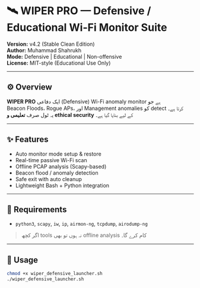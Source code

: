 # 🛰️ WIPER PRO — Defensive / Educational Wi-Fi Monitor Suite
**Version:** v4.2 (Stable Clean Edition)  
**Author:** Muhammad Shahrukh  
**Mode:** Defensive | Educational | Non-offensive  
**License:** MIT-style (Educational Use Only)

---

## ⚙️ Overview
**WIPER PRO** ایک دفاعی (Defensive) Wi-Fi anomaly monitor ہے جو  
Beacon Floods، Rogue APs، اور Management anomalies کو detect کرتا ہے۔  
یہ ٹول صرف **تعلیمی و ethical security** کے لیے بنایا گیا ہے۔

---

## ✨ Features
- Auto monitor mode setup & restore  
- Real-time passive Wi-Fi scan  
- Offline PCAP analysis (Scapy-based)  
- Beacon flood / anomaly detection  
- Safe exit with auto cleanup  
- Lightweight Bash + Python integration  

---

## 🧰 Requirements
- `python3`, `scapy`, `iw`, `ip`, `airmon-ng`, `tcpdump`, `airodump-ng`  
> اگر کچھ tools نہ ہوں تو بھی offline analysis کام کرے گا۔

---

## 🚀 Usage
```bash
chmod +x wiper_defensive_launcher.sh
./wiper_defensive_launcher.sh
